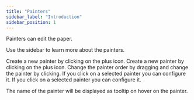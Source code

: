 ```yaml
---
title: "Painters"
sidebar_label: "Introduction"
sidebar_position: 1
---
```


Painters can edit the paper.

Use the sidebar to learn more about the painters.

Create a new painter by clicking on the plus icon. Create a new painter by clicking on the plus icon. Change the painter order by dragging and change the painter by clicking. If you click on a selected painter you can configure it. If you click on a selected painter you can configure it.

The name of the painter will be displayed as tooltip on hover on the painter.
